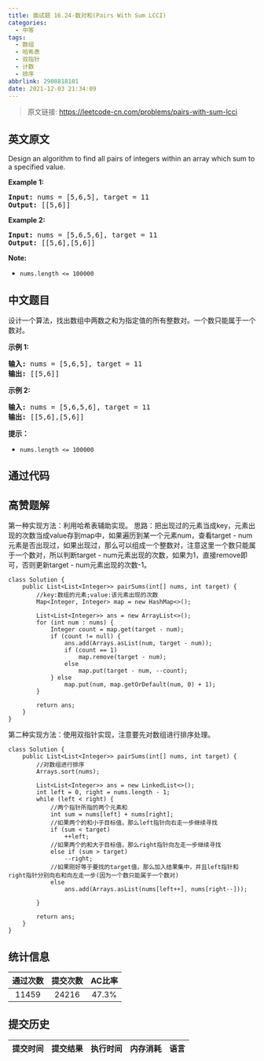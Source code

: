 ```yaml
---
title: 面试题 16.24-数对和(Pairs With Sum LCCI)
categories:
  - 中等
tags:
  - 数组
  - 哈希表
  - 双指针
  - 计数
  - 排序
abbrlink: 2908818101
date: 2021-12-03 21:34:09
---
```


> 原文链接: https://leetcode-cn.com/problems/pairs-with-sum-lcci


## 英文原文
<div><p>Design an algorithm to find all pairs of integers within an array which sum to a specified value.</p>

<p><strong>Example 1:</strong></p>

<pre>
<strong>Input:</strong> nums = [5,6,5], target = 11
<strong>Output: </strong>[[5,6]]</pre>

<p><strong>Example 2:</strong></p>

<pre>
<strong>Input:</strong> nums = [5,6,5,6], target = 11
<strong>Output: </strong>[[5,6],[5,6]]</pre>

<p><strong>Note: </strong></p>

<ul>
	<li><code>nums.length &lt;= 100000</code></li>
</ul>
</div>

## 中文题目
<div><p>设计一个算法，找出数组中两数之和为指定值的所有整数对。一个数只能属于一个数对。</p>

<p><strong>示例 1:</strong></p>

<pre><strong>输入:</strong> nums = [5,6,5], target = 11
<strong>输出: </strong>[[5,6]]</pre>

<p><strong>示例 2:</strong></p>

<pre><strong>输入:</strong> nums = [5,6,5,6], target = 11
<strong>输出: </strong>[[5,6],[5,6]]</pre>

<p><strong>提示：</strong></p>

<ul>
	<li><code>nums.length &lt;= 100000</code></li>
</ul>
</div>

## 通过代码
<RecoDemo>
</RecoDemo>


## 高赞题解
第一种实现方法：利用哈希表辅助实现。
思路：把出现过的元素当成key，元素出现的次数当成value存到map中，如果遍历到某一个元素num，查看target - num元素是否出现过，如果出现过，那么可以组成一个整数对，注意这里一个数只能属于一个数对，所以判断target - num元素出现的次数，如果为1，直接remove即可，否则更新target - num元素出现的次数-1。
```
class Solution {
    public List<List<Integer>> pairSums(int[] nums, int target) {
        //key:数组的元素;value:该元素出现的次数
        Map<Integer, Integer> map = new HashMap<>();
        
        List<List<Integer>> ans = new ArrayList<>();
        for (int num : nums) {
            Integer count = map.get(target - num);
            if (count != null) {
                ans.add(Arrays.asList(num, target - num));
                if (count == 1)
                    map.remove(target - num);
                else
                    map.put(target - num, --count);
            } else 
                map.put(num, map.getOrDefault(num, 0) + 1);
        }
        
        return ans;
    }
}
```
第二种实现方法：使用双指针实现，注意要先对数组进行排序处理。
```
class Solution {
    public List<List<Integer>> pairSums(int[] nums, int target) {
        //对数组进行排序
        Arrays.sort(nums);
        
        List<List<Integer>> ans = new LinkedList<>();
        int left = 0, right = nums.length - 1;
        while (left < right) {
            //两个指针所指的两个元素和
            int sum = nums[left] + nums[right];
            //如果两个的和小于目标值，那么left指针向右走一步继续寻找
            if (sum < target)
                ++left;
            //如果两个的和大于目标值，那么right指针向左走一步继续寻找
            else if (sum > target)
                --right;
            //如果刚好等于要找的target值，那么加入结果集中，并且left指针和right指针分别向右和向左走一步(因为一个数只能属于一个数对)
            else 
                ans.add(Arrays.asList(nums[left++], nums[right--]));
            
        }
        
        return ans;
    }
}
```




## 统计信息
| 通过次数 | 提交次数 | AC比率 |
| :------: | :------: | :------: |
|    11459    |    24216    |   47.3%   |

## 提交历史
| 提交时间 | 提交结果 | 执行时间 |  内存消耗  | 语言 |
| :------: | :------: | :------: | :--------: | :--------: |
